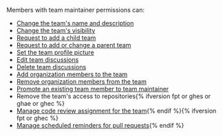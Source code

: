 Members with team maintainer permissions can:

- [Change the team's name and description](/articles/renaming-a-team)
- [Change the team's visibility](/articles/changing-team-visibility)
- [Request to add a child team](/articles/requesting-to-add-a-child-team)
- [Request to add or change a parent team](/articles/requesting-to-add-or-change-a-parent-team)
- [Set the team profile picture](/articles/setting-your-team-s-profile-picture)
- [Edit team discussions](/articles/managing-disruptive-comments/#editing-a-comment)
- [Delete team discussions](/articles/managing-disruptive-comments/#deleting-a-comment)
- [Add organization members to the team](/articles/adding-organization-members-to-a-team)
- [Remove organization members from the team](/articles/removing-organization-members-from-a-team)
- [Promote an existing team member to team maintainer](/organizations/organizing-members-into-teams/assigning-the-team-maintainer-role-to-a-team-member)
- Remove the team's access to repositories{% ifversion fpt or ghes or ghae or ghec %}
- [Manage code review assignment for the team](/organizations/organizing-members-into-teams/managing-code-review-assignment-for-your-team){% endif %}{% ifversion fpt or ghec %}
- [Manage scheduled reminders for pull requests](/github/setting-up-and-managing-organizations-and-teams/managing-scheduled-reminders-for-pull-requests){% endif %}
